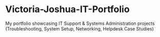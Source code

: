 # Victoria-Joshua-IT-Portfolio
My portfolio showcasing IT Support &amp; Systems Administration projects (Troubleshooting, System Setup, Networking, Helpdesk Case Studies)
